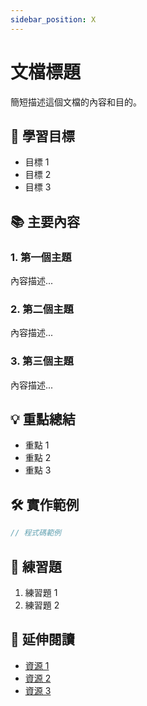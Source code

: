 ```yaml
---
sidebar_position: X
---
```


# 文檔標題

簡短描述這個文檔的內容和目的。

## 🎯 學習目標

- 目標 1
- 目標 2
- 目標 3

## 📚 主要內容

### 1. 第一個主題
內容描述...

### 2. 第二個主題
內容描述...

### 3. 第三個主題
內容描述...

## 💡 重點總結

- 重點 1
- 重點 2
- 重點 3

## 🛠️ 實作範例

```javascript
// 程式碼範例
```

## 📝 練習題

1. 練習題 1
2. 練習題 2

## 🔗 延伸閱讀

- [資源 1](url)
- [資源 2](url)
- [資源 3](url)
